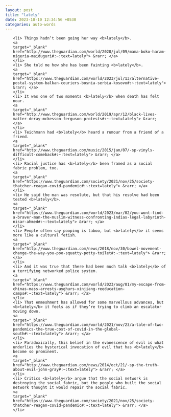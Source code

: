 ```yaml
---
layout: post
title: "lately"
date: 2023-10-10 12:34:56 +0530
categories: auto-words
---
```

<ol>

    <li> Things hadn’t been going her way <b>lately</b>.
    <a 
    target="_blank" 
    href="http://www.theguardian.com/world/2020/jul/09/mama-boko-haram-nigeria-maiduguri#:~:text=lately"> &rarr; </a>
    </li>
    <li> She told me how she has been fainting <b>lately</b>.
    <a 
    target="_blank" 
    href="https://www.theguardian.com/world/2023/jul/13/alternative-postal-system-balkan-couriers-bosnia-serbia-kosovo#:~:text=lately"> &rarr; </a>
    </li>
    <li> It was one of two moments <b>lately</b> when death has felt near.
    <a 
    target="_blank" 
    href="http://www.theguardian.com/world/2019/apr/12/black-lives-matter-deray-mckesson-ferguson-protests#:~:text=lately"> &rarr; </a>
    </li>
    <li> Teichmann had <b>lately</b> heard a rumour from a friend of a friend.
    <a 
    target="_blank" 
    href="http://www.theguardian.com/music/2015/jan/07/-sp-vinyls-difficult-comeback#:~:text=lately"> &rarr; </a>
    </li>
    <li> Racial justice has <b>lately</b> been framed as a social fabric problem, too.
    <a 
    target="_blank" 
    href="https://www.theguardian.com/society/2021/nov/25/society-thatcher-reagan-covid-pandemic#:~:text=lately"> &rarr; </a>
    </li>
    <li> He said the man was resolute, but that his resolve had been tested <b>lately</b>.
    <a 
    target="_blank" 
    href="https://www.theguardian.com/world/2023/mar/02/you-wont-find-a-braver-man-the-muslim-witness-confronting-indias-legal-labyrinth-nisar-ahmed#:~:text=lately"> &rarr; </a>
    </li>
    <li> People often say pooping is taboo, but <b>lately</b> it seems more like a cultural fetish.
    <a 
    target="_blank" 
    href="http://www.theguardian.com/news/2018/nov/30/bowel-movement-change-the-way-you-poo-squatty-potty-toilet#:~:text=lately"> &rarr; </a>
    </li>
    <li> And it was true that there had been much talk <b>lately</b> of a terrifying networked police system.
    <a 
    target="_blank" 
    href="https://www.theguardian.com/world/2023/aug/01/my-escape-from-chinas-mass-arrests-uyghurs-xinjiang-reeducation-camps#:~:text=lately"> &rarr; </a>
    </li>
    <li> That enmeshment has allowed for some marvellous advances, but <b>lately</b> it feels as if they’re trying to climb an escalator moving down.
    <a 
    target="_blank" 
    href="https://www.theguardian.com/world/2021/nov/23/a-tale-of-two-pandemics-the-true-cost-of-covid-in-the-global-south#:~:text=lately"> &rarr; </a>
    </li>
    <li> Paradoxically, this belief in the evanescence of evil is what underlies the hysterical invocation of evil that has <b>lately</b> become so prominent.
    <a 
    target="_blank" 
    href="http://www.theguardian.com/news/2014/oct/21/-sp-the-truth-about-evil-john-gray#:~:text=lately"> &rarr; </a>
    </li>
    <li> Critics <b>lately</b> argue that the social network is destroying the social fabric, but the people who built the social network thought it would repair the social fabric.
    <a 
    target="_blank" 
    href="https://www.theguardian.com/society/2021/nov/25/society-thatcher-reagan-covid-pandemic#:~:text=lately"> &rarr; </a>
    </li>